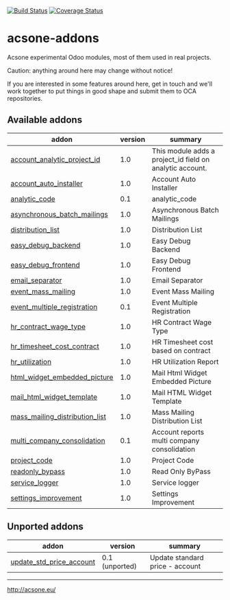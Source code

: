 [![Build Status](https://travis-ci.org/acsone/acsone-addons.svg?branch=master)](https://travis-ci.org/acsone/acsone-addons)
[![Coverage Status](https://coveralls.io/repos/acsone/acsone-addons/badge.png?branch=master)](https://coveralls.io/r/acsone/acsone-addons?branch=master)

acsone-addons
=============

Acsone experimental Odoo modules, most of them
used in real projects.

Caution: anything around here may change without notice!

If you are interested in some features around here,
get in touch and we'll work together to put things
in good shape and submit them to OCA repositories.

[//]: # (addons)
Available addons
----------------
addon | version | summary
--- | --- | ---
[account_analytic_project_id](account_analytic_project_id/) | 1.0 | This module adds a project_id field on analytic account.
[account_auto_installer](account_auto_installer/) | 1.0 | Account Auto Installer
[analytic_code](analytic_code/) | 0.1 | analytic_code
[asynchronous_batch_mailings](asynchronous_batch_mailings/) | 1.0 | Asynchronous Batch Mailings
[distribution_list](distribution_list/) | 1.0 | Distribution List
[easy_debug_backend](easy_debug_backend/) | 1.0 | Easy Debug Backend
[easy_debug_frontend](easy_debug_frontend/) | 1.0 | Easy Debug Frontend
[email_separator](email_separator/) | 1.0 | Email Separator
[event_mass_mailing](event_mass_mailing/) | 1.0 | Event Mass Mailing
[event_multiple_registration](event_multiple_registration/) | 0.1 | Event Multiple Registration
[hr_contract_wage_type](hr_contract_wage_type/) | 1.0 | HR Contract Wage Type
[hr_timesheet_cost_contract](hr_timesheet_cost_contract/) | 1.0 | HR Timesheet cost based on contract
[hr_utilization](hr_utilization/) | 1.0 | HR Utilization Report
[html_widget_embedded_picture](html_widget_embedded_picture/) | 1.0 | Mail Html Widget Embedded Picture
[mail_html_widget_template](mail_html_widget_template/) | 1.0 | Mail HTML Widget Template
[mass_mailing_distribution_list](mass_mailing_distribution_list/) | 1.0 | Mass Mailing Distribution List
[multi_company_consolidation](multi_company_consolidation/) | 0.1 | Account reports multi company consolidation
[project_code](project_code/) | 1.0 | Project Code
[readonly_bypass](readonly_bypass/) | 1.0 | Read Only ByPass
[service_logger](service_logger/) | 1.0 | Service logger
[settings_improvement](settings_improvement/) | 1.0 | Settings Improvement

Unported addons
---------------
addon | version | summary
--- | --- | ---
[update_std_price_account](__unported__/update_std_price_account/) | 0.1 (unported) | Update standard price - account

[//]: # (end addons)

---

http://acsone.eu/
